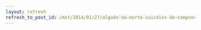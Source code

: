 ```yaml
---
layout: refresh
refresh_to_post_id: /mst/2014/01/27/algodo-da-morte-suicdios-de-camponeses-escandalizam-a-ndia
---
```

